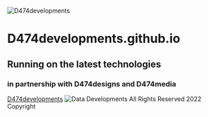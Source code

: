 ![D474developments](https://i.imgur.com/KiZtXjA.png)

# D474developments.github.io

## Running on the latest technologies

### in partnership with D474designs and D474media

[D474developments](https://D474developments.github.io/)
![Data Developments](https://i.imgur.com/vSA2Xl9.png)
All Rights Reserved 2022 Copyright
